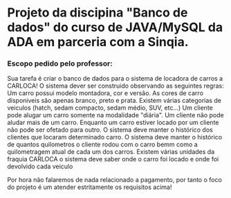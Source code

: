 # Projeto da discipina "Banco de dados" do curso de JAVA/MySQL da ADA em parceria com a Sinqia.

### Escopo pedido pelo professor:
Sua tarefa é criar o banco de dados para o sistema de locadora de carros a CARLOCA! O sistema dever ser construido observando as seguintes regras: Um carro possui modelo montadora, cor e versão. As cores de carro disponiveis são apenas branco, preto e prata. Existem várias categorias de veiculos (hatch, sedam compacto, sedam médio, SUV, etc...) Um cliente pode alugar um carro somente na modalidade "diária". Um cliente não pode aludar mais de um carro. Enquanto um carro estiver locado por um cliente não pode ser ofetado para outro. O sistema deve manter o histórico dos clientes que locaram determinado carro. O sistema deve manter o histórico de quantos quilometros o cliente rodou com o carro bemm como a quilometragem atual de cada um dos carros. Existem várias unidades da fraquia CARLOCA o sistema deve saber onde o carro foi locado e onde foi devolvido cada veiculo

Por hora não falaremos de nada relacionado a pagamento, por tanto o foco do projeto é um atender estritamente os requisitos acima!
